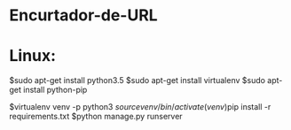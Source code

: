 # Encurtador-de-URL

# Linux:

$sudo apt-get install python3.5
$sudo apt-get install virtualenv
$sudo apt-get install python-pip

$virtualenv venv -p python3
$source venv/bin/activate
(venv)$pip install -r requirements.txt
$python manage.py runserver
